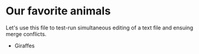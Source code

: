 # Our favorite animals

Let's use this file to test-run simultaneous editing of a text file and ensuing merge conflicts.

- Giraffes
